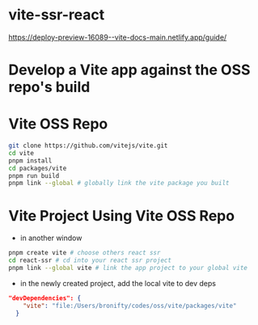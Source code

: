 # vite-ssr-react
https://deploy-preview-16089--vite-docs-main.netlify.app/guide/

# Develop a Vite app against the OSS repo's build

# Vite OSS Repo

```bash
git clone https://github.com/vitejs/vite.git
cd vite
pnpm install
cd packages/vite
pnpm run build
pnpm link --global # globally link the vite package you built
```

# Vite Project Using Vite OSS Repo

- in another window 
```bash
pnpm create vite # choose others react ssr
cd react-ssr # cd into your react ssr project
pnpm link --global vite # link the app project to your global vite
```
- in the newly created project, add the local vite to dev deps
```json
"devDependencies": {
    "vite": "file:/Users/bronifty/codes/oss/vite/packages/vite"
  }
```
